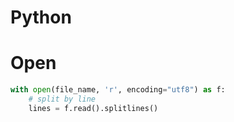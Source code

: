 Python
======

# Open 
```python
with open(file_name, 'r', encoding="utf8") as f:
    # split by line
    lines = f.read().splitlines()
```
